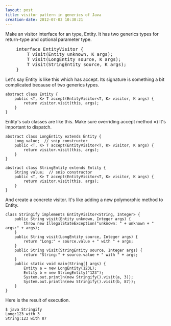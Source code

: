 ```yaml
---
layout: post
title: visitor pattern in generics of Java
creation-date: 2012-07-03 10:30:21
---
```

Make an visitor interface for an type, Entity.
It has two generics types for return-type and optional parameter type.

<pre class="brush: java">
    interface EntityVisitor<T, K> {
        T visit(Entity unknown, K args);
        T visit(LongEntity source, K args);
        T visit(StringEntity source, K args);
    }
</pre>

Let's say Entity is like this which has accept.
Its signature is something a bit complicated because of two generics types.

    abstract class Entity {
        public <T, K> T accept(EntityVisitor<T, K> visitor, K args) {
            return visitor.visit(this, args);
        }
    }

Entity's sub classes are like this. Make sure overriding accept method =)
It's important to dispatch.

    abstract class LongEntity extends Entity {
        Long value;  // snip constructor
        public <T, K> T accept(EntityVisitor<T, K> visitor, K args) {
            return visitor.visit(this, args);
        }
    }

    abstract class StringEntity extends Entity {
        String value;  // snip constructor
        public <T, K> T accept(EntityVisitor<T, K> visitor, K args) {
            return visitor.visit(this, args);
        }
    }

And create a concrete visitor.
It's like adding a new polymorphic method to Entity.

    class Stringify implements EntityVisitor<String, Integer> {
        public String visit(Entity unknown, Integer args) {
            throw new IllegalStateException("unknown: " + unknown + " args:" + args);
        }
        public String visit(LongEntity source, Integer args) {
            return "Long:" + source.value + " with " + args;
        }
        public String visit(StringEntity source, Integer args) {
            return "String:" + source.value + " with " + args;
        }
        public static void main(String[] args) {
            Entity a = new LongEntity(123L);
            Entity b = new StringEntity("123");
            System.out.println(new Stringify().visit(a, 3));
            System.out.println(new Stringify().visit(b, 87));
        }
    }

Here is the result of execution.

    $ java Stringify
    Long:123 with 3
    String:123 with 87
